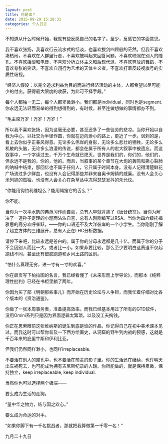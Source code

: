 ```yaml
---
layout: post
title: 你是谁？
date: 2015-09-29 15:28:31
categories: 个人日志
---
```


不知道从什么时候开始，我就有些反感自己的名字了。至少，反感它的字面意思。

我不喜欢张扬，我喜欢行云流水式的恬淡，也喜欢拔剑四顾般的茫然。但我不喜欢凑热闹，不喜欢在人群里行走，不喜欢被叫起来回答问题，不喜欢映照在别人的瞳孔。不喜欢摇滚和电音，不喜欢分析立体主义和后现代派，不喜欢奔放的舞蹈，不喜欢夸张的笑话，不喜欢自诩行为艺术的天体主义者，不喜欢打着反歧视旗号的实质性歧视。

 
“经济人假设：以完全追求利益为目的而进行经济活动的主体，人都希望以尽可能少的付出，获得最大限度的收获，为此可不择手段。”

 
每个人都独一无二，每个人都卑微渺小。我们都是individual，同时也是segment.你永远无法轻而易举的得到想得到的，有时候，甚至连做想做的事情都办不到。

“毛主席万岁！万岁！万岁！”

所以我不喜欢张扬，因为这毫无必要，甚至还多了一些徒劳的悲凉。当你开始以自我为中心，以社交为半径作圆，你就在迈向渺小的路上，更近了一步。讽刺的是，看上去你似乎正春风得意。无论多么伟岸的身影，无论多么悲壮的牺牲，无论多么机敏的头脑，无论多么浪漫的传说，都会在属于所有人的宏大叙事中被遗忘。而这叙事中，一个字读过去，千万个生命就已熄灭。世界是我们的，你们的，他们的，但永远不是我的，你的，他的。而且，当叙事的某个章节在大炮的轰鸣和撕心裂肺的呐喊中结束，那回忆也不属于任何人，它只属于时间本身。没有人记得清楚鲜花广场流过多少鲜血，也没有人会记得那些并非来自奥卡姆镇的威廉。没有人会关心米列娃的孤独，也没有人会关心在杂草丛中冻得瑟瑟发抖的朱允炆。

“你能用钩钓利维坦么？能用绳拴它的舌么？”

你不能。

当你为一次平水韵的典范习作而自豪，总有人早就背熟了《唐音统签》。当你为解决了一道孙子定理的小题而沾沾自喜，总有人刚刚编写过RSA。当你为四六级托福雅思的高分欢呼雀跃，——你的口语还不及大洋彼岸的一个小学生。当你刚刚了解了超立方体的三维展开，总有人正在LHC分析数据。

请停下来吧，比较永远是苍白的。属于你的分母永远都是几十亿，而属于你的分子不会因别人而比一大，或者比一小。如果非要比较，那么至少要明白这赛道不仅起跑线不同，甚至还有塑胶跑道和乡间土路的区别。

 

“怕什么真理无穷，进一寸有一寸的欢喜。”

你在扉页写下柏拉图的名言，我已经看懂了《未来形而上学导论》，而那本《纯粹理性批判》已经在书柜里躺了两年。

你因为买了部《明朝那些事儿》而开始在历史论坛与人争辩，而我忙着仔细对比各个版本的《资治通鉴》。

你做了一张本周事务表，准备提高效率。而我已经基本用过了所有的GTD软件，没用Omini系列只是因为界面逻辑太繁琐，以及没工夫掏钱。

你正在思索眼前这张维纳斯的诞生到底是谁的作品，你记得自己在初中美术课本见过。而我这时可以帮你普及一下西方绘画史，从洞窟的野牛到内战的预感，这就是千百年来的庇里牛斯和伊利比亚。

但我们仍然同样渺小，也同样irreplaceable.

不要活在别人的瞳孔中，也不要活在前辈的影子里。你的生活还在继续，也许明天出车祸死去，也可能成为拥有吉尼斯纪录的人瑞。你所能做的，就是保持卑微，保持独立，keep irreplaceable, keep individual.

当然你也可以选择两个极端——

要么成为生活的走狗。

“量中华之物力，结与国之欢心。”

 
要么成为命运的对手。

”如果你脚下有一千名挑战者，那就把我算做第一千零一名！”

九月二十九日